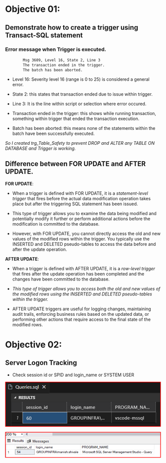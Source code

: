 # Objective 01:

## Demonstrate how to create a trigger using Transact-SQL statement

### Error message when Trigger is executed.

        	Msg 3609, Level 16, State 2, Line 3
            The transaction ended in the trigger.
            The batch has been aborted.

- Level 16: Severity level 16 (range is 0 to 25) is considered a general error.

- State 2: this states that transaction ended due to issue within trigger.

- Line 3: It is the line within script or selection where error occured.

- Transaction ended in the trigger: this shows while running transaction, something within trigger that ended the transaction execution.

- Batch has been aborted: this means none of the statements within the batch have been successfully executed.

_So I created trg_Table_Safety to prevent DROP and ALTER any TABLE ON DATABASE and Trigger is working._

## Difference between FOR UPDATE and AFTER UPDATE.

**FOR UPDATE**:

- When a trigger is defined with FOR UPDATE, it is a *statement-level trigger* that fires before the actual data modification operation takes place but after the triggering SQL statement has been issued.

- This type of trigger allows you to examine the data being modified and potentially modify it further or perform additional actions before the modification is committed to the database.

- However, with FOR UPDATE, you cannot directly access the old and new values of the modified rows within the trigger. You typically use the INSERTED and DELETED pseudo-tables to access the data before and after the update operation.

**AFTER UPDATE**:

- When a trigger is defined with AFTER UPDATE, it is a *row-level trigger* that fires after the update operation has been completed and the changes have been committed to the database.

- *This type of trigger allows you to access both the old and new values of the modified rows using the INSERTED and DELETED pseudo-tables within the trigger.*

- AFTER UPDATE triggers are useful for logging changes, maintaining audit trails, enforcing business rules based on the updated data, or performing other actions that require access to the final state of the modified rows.

# Objective 02:

## Server Logon Tracking

- Check session id or SPID and login_name or SYSTEM USER

![VSCODE session](image.png)


![SQL SSMS session](image-1.png)